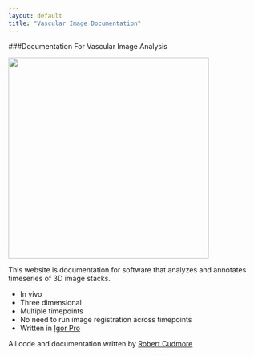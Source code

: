 ```yaml
---
layout: default
title: "Vascular Image Documentation"
---
```


###Documentation For Vascular Image Analysis

<IMG class="img-float-right" SRC="/Vascular-Analysis/images/frontpage_example2.png" width="400">

This website is documentation for software that analyzes and annotates <BR> timeseries of 3D image stacks.  

- In vivo
- Three dimensional
- Multiple timepoints
- No need to run image registration across timepoints
- Written in [Igor Pro][1]

All code and documentation written by [Robert Cudmore][2]

[1]: http://wavemetrics.com
[2]: http://robertcudmore.org
